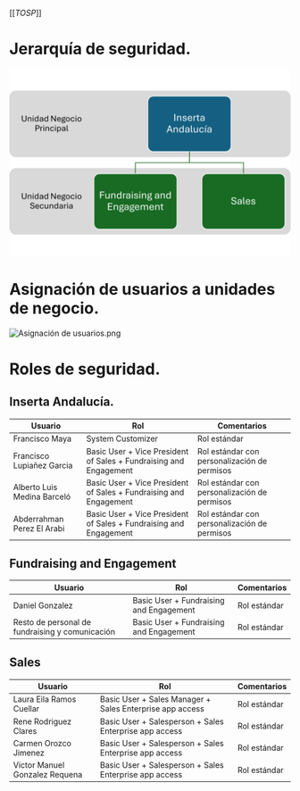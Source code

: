 [[_TOSP_]]

# Jerarquía de seguridad.
![Estructura seguridad.png](/.attachments/Estructura%20seguridad-d752a6d2-4094-4392-91b8-451a2ddcaf4d.png)

# Asignación de usuarios a unidades de negocio.
![Asignación de usuarios.png](/.attachments/Asignación%20de%20usuarios-fd007d20-4c02-40ed-96d9-1762290a18b7.png)

# Roles de seguridad.
## Inserta Andalucía.

| Usuario | Rol | Comentarios |
|--|--|--|
| Francisco Maya | System Customizer | Rol estándar |
| Francisco Lupiañez Garcia | Basic User + Vice President of Sales + Fundraising and Engagement | Rol estándar con personalización de permisos |
| Alberto Luis Medina Barceló | Basic User + Vice President of Sales + Fundraising and Engagement | Rol estándar con personalización de permisos |
| Abderrahman Perez El Arabi | Basic User + Vice President of Sales + Fundraising and Engagement | Rol estándar con personalización de permisos |

## Fundraising and Engagement
| Usuario | Rol | Comentarios |
|--|--|--|
| Daniel Gonzalez | Basic User + Fundraising and Engagement | Rol estándar |
| Resto de personal de fundraising y comunicación | Basic User + Fundraising and Engagement | Rol estándar |

## Sales
| Usuario | Rol | Comentarios |
|--|--|--|
| Laura Eila Ramos Cuellar | Basic User + Sales Manager + Sales Enterprise app access | Rol estándar |
| Rene Rodriguez Clares | Basic User + Salesperson + Sales Enterprise app access | Rol estándar |
| Carmen Orozco Jimenez | Basic User + Salesperson + Sales Enterprise app access | Rol estándar |
| Victor Manuel Gonzalez Requena | Basic User + Salesperson + Sales Enterprise app access | Rol estándar |